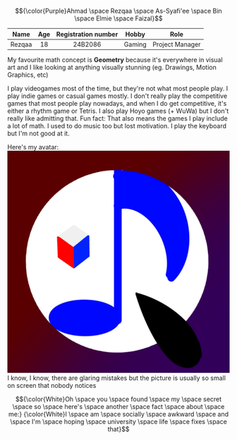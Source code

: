 
$${\color{Purple}Ahmad \space Rezqaa \space As-Syafi'ee \space Bin \space Elmie \space Faizal}$$


|  **Name**    | **Age**          | **Registration number** |  **Hobby**  | **Role** |
| :-------------: |:-------------:|:-----:|:-----:|:-----:|
| Rezqaa | 18 | 24B2086 | Gaming | Project Manager |

My favourite math concept is **Geometry** because it's everywhere in visual art and I like looking at anything visually stunning (eg. Drawings, Motion Graphics, etc)

I play videogames most of the time, but they're not what most people play. I play indie games or casual games mostly. I don't really play the competitive games that most people play nowadays, and when I do get competitive, it's either a rhythm game or Tetris. I also play Hoyo games (+ WuWa) but I don't really like admitting that. Fun fact: That also means the games I play include a lot of math. I used to do music too but lost motivation. I play the keyboard but I'm not good at it.

Here's my avatar:
![Pfp](https://github.com/sm2302-aug24/labs-grp-aleph-0/blob/Rezqaa/Rezzy's%20Shenanigans/IMG_0906.jpeg?raw=true)
I know, I know, there are glaring mistakes but the picture is usually so small on screen that nobody notices

$${\color{White}Oh \space you \space found \space my \space secret \space so \space here's \space another \space fact \space about \space me:}
{\color{White}I \space am \space socially \space awkward \space and \space I'm \space hoping \space university \space life \space fixes \space that}$$
